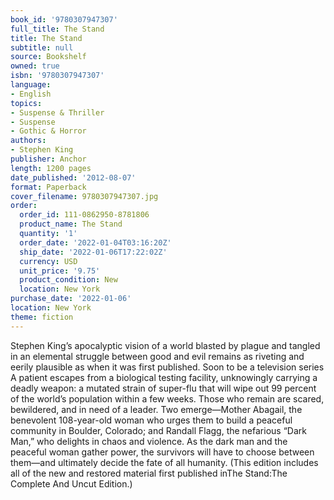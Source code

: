 ```yaml
---
book_id: '9780307947307'
full_title: The Stand
title: The Stand
subtitle: null
source: Bookshelf
owned: true
isbn: '9780307947307'
language:
- English
topics:
- Suspense & Thriller
- Suspense
- Gothic & Horror
authors:
- Stephen King
publisher: Anchor
length: 1200 pages
date_published: '2012-08-07'
format: Paperback
cover_filename: 9780307947307.jpg
order:
  order_id: 111-0862950-8781806
  product_name: The Stand
  quantity: '1'
  order_date: '2022-01-04T03:16:20Z'
  ship_date: '2022-01-06T17:22:02Z'
  currency: USD
  unit_price: '9.75'
  product_condition: New
  location: New York
purchase_date: '2022-01-06'
location: New York
theme: fiction
---
```

Stephen King’s apocalyptic vision of a world blasted by plague and tangled in an elemental struggle between good and evil remains as riveting and eerily plausible as when it was first published.
Soon to be a television series
A patient escapes from a biological testing facility, unknowingly carrying a deadly weapon: a mutated strain of super-flu that will wipe out 99 percent of the world’s population within a few weeks. Those who remain are scared, bewildered, and in need of a leader. Two emerge—Mother Abagail, the benevolent 108-year-old woman who urges them to build a peaceful community in Boulder, Colorado; and Randall Flagg, the nefarious “Dark Man,” who delights in chaos and violence. As the dark man and the peaceful woman gather power, the survivors will have to choose between them—and ultimately decide the fate of all humanity.
(This edition includes all of the new and restored material first published inThe Stand:The Complete And Uncut Edition.)

